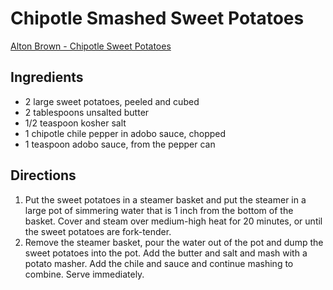 # Chipotle Smashed Sweet Potatoes

[Alton Brown - Chipotle Sweet Potatoes](http://www.foodnetwork.com/recipes/alton-brown/chipotle-smashed-sweet-potatoes-recipe2-1973532)

## Ingredients
* 2 large sweet potatoes, peeled and cubed
* 2 tablespoons unsalted butter
* 1/2 teaspoon kosher salt
* 1 chipotle chile pepper in adobo sauce, chopped
* 1 teaspoon adobo sauce, from the pepper can

## Directions
1. Put the sweet potatoes in a steamer basket and put the steamer in a large pot of simmering water that is 1 inch from the bottom of the basket. Cover and steam over medium-high heat for 20 minutes, or until the sweet potatoes are fork-tender.
2. Remove the steamer basket, pour the water out of the pot and dump the sweet potatoes into the pot. Add the butter and salt and mash with a potato masher. Add the chile and sauce and continue mashing to combine. Serve immediately.

